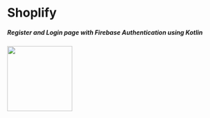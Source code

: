 # Shoplify
##### Register and Login page with Firebase Authentication using Kotlin
<img src="https://user-images.githubusercontent.com/105711066/169649603-6862b9e3-6f01-4738-9270-f51a053f4b90.jpg" width="150">
